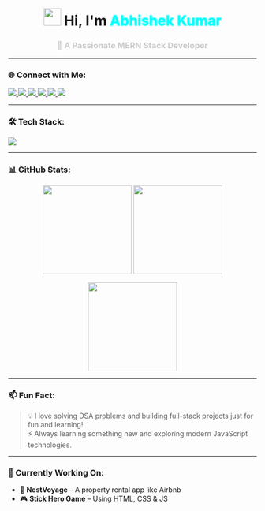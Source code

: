 <h1 align="center">
  <img src="https://media.giphy.com/media/hvRJCLFzcasrR4ia7z/giphy.gif" width="35" />
  Hi, I'm <span style="color: #00ffff; text-shadow: 0 0 3px #0ff;">Abhishek Kumar</span>
</h1>
<h3 align="center" style="color: #cccccc;">🚀 A Passionate MERN Stack Developer</h3>

---

### 🌐 Connect with Me:
<p align="left">
  <a href="https://twitter.com/abhishek_8983" target="_blank">
    <img src="https://img.shields.io/badge/Twitter-%231DA1F2.svg?style=for-the-badge&logo=Twitter&logoColor=white" />
  </a>
  <a href="https://linkedin.com/in/abhishekkumar8983" target="_blank">
    <img src="https://img.shields.io/badge/LinkedIn-%230077B5.svg?style=for-the-badge&logo=linkedin&logoColor=white" />
  </a>
  <a href="https://www.codechef.com/users/abhikumar_05" target="_blank">
    <img src="https://img.shields.io/badge/CodeChef-5B4638.svg?style=for-the-badge&logo=codechef&logoColor=white" />
  </a>
  <a href="https://codeforces.com/profile/abhi_kumar0507" target="_blank">
    <img src="https://img.shields.io/badge/Codeforces-1F8ACB.svg?style=for-the-badge&logo=codeforces&logoColor=white" />
  </a>
  <a href="https://leetcode.com/abhi_kumar05" target="_blank">
    <img src="https://img.shields.io/badge/LeetCode-FFA116.svg?style=for-the-badge&logo=leetcode&logoColor=black" />
  </a>
  <a href="https://auth.geeksforgeeks.org/user/abhikumar8983" target="_blank">
    <img src="https://img.shields.io/badge/GFG-%2320BE54.svg?style=for-the-badge&logo=geeksforgeeks&logoColor=white" />
  </a>
</p>

---

### 🛠️ Tech Stack:
<p align="left">
  <img src="https://skillicons.dev/icons?i=cpp,html,css,js,react,nodejs,express,mongodb,mysql,tailwind,git,python" />
</p>

---

### 📊 GitHub Stats:

<p align="center">
  <img src="https://github-readme-stats.vercel.app/api?username=abhishek5703&show_icons=true&theme=radical" height="180"/>
  <img src="https://github-readme-stats.vercel.app/api/top-langs/?username=abhishek5703&layout=compact&theme=radical" height="180"/>
</p>

<p align="center">
  <img src="https://github-readme-streak-stats.herokuapp.com/?user=abhishek5703&theme=radical" height="180"/>
</p>

---

### 📫 Fun Fact:
> 💡 I love solving DSA problems and building full-stack projects just for fun and learning!  
> ⚡ Always learning something new and exploring modern JavaScript technologies.

---

### 🎯 Currently Working On:
- 🏡 **NestVoyage** – A property rental app like Airbnb  
- 🎮 **Stick Hero Game** – Using HTML, CSS & JS
